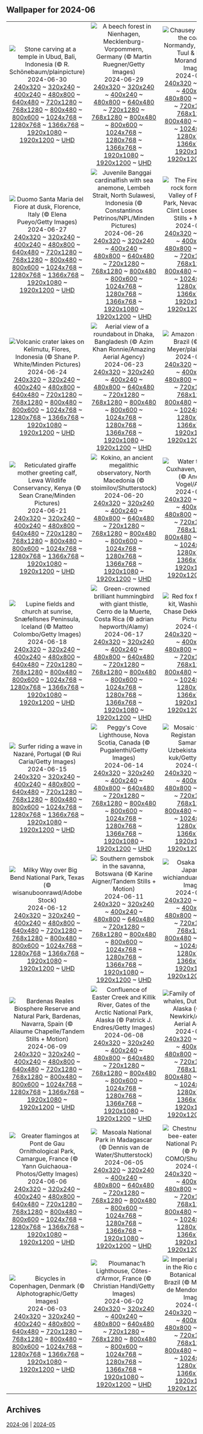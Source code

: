 ## Wallpaper for 2024-06
|      |      |      |
| :----: | :----: | :----: |
|![Stone carving at a temple in Ubud, Bali, Indonesia (© R. Schönebaum/plainpicture)](https://www.bing.com/th?id=OHR.UbudBali_ROW3802411932_320x240.jpg)<br />2024-06-30<br />[240x320](https://www.bing.com/th?id=OHR.UbudBali_ROW3802411932_240x320.jpg) ~ [320x240](https://www.bing.com/th?id=OHR.UbudBali_ROW3802411932_320x240.jpg) ~ [400x240](https://www.bing.com/th?id=OHR.UbudBali_ROW3802411932_400x240.jpg) ~ [480x800](https://www.bing.com/th?id=OHR.UbudBali_ROW3802411932_480x800.jpg) ~ [640x480](https://www.bing.com/th?id=OHR.UbudBali_ROW3802411932_640x480.jpg) ~ [720x1280](https://www.bing.com/th?id=OHR.UbudBali_ROW3802411932_720x1280.jpg) ~ [768x1280](https://www.bing.com/th?id=OHR.UbudBali_ROW3802411932_768x1280.jpg) ~ [800x480](https://www.bing.com/th?id=OHR.UbudBali_ROW3802411932_800x480.jpg) ~ [800x600](https://www.bing.com/th?id=OHR.UbudBali_ROW3802411932_800x600.jpg) ~ [1024x768](https://www.bing.com/th?id=OHR.UbudBali_ROW3802411932_1024x768.jpg) ~ [1280x768](https://www.bing.com/th?id=OHR.UbudBali_ROW3802411932_1280x768.jpg) ~ [1366x768](https://www.bing.com/th?id=OHR.UbudBali_ROW3802411932_1366x768.jpg) ~ [1920x1080](https://www.bing.com/th?id=OHR.UbudBali_ROW3802411932_1920x1080.jpg) ~ [1920x1200](https://www.bing.com/th?id=OHR.UbudBali_ROW3802411932_1920x1200.jpg) ~ [UHD](https://www.bing.com/th?id=OHR.UbudBali_ROW3802411932_UHD.jpg)|![A beech forest in Nienhagen, Mecklenburg-Vorpommern, Germany (© Martin Ruegner/Getty Images)](https://www.bing.com/th?id=OHR.NienhagenMecklenburg_ROW3325679403_320x240.jpg)<br />2024-06-29<br />[240x320](https://www.bing.com/th?id=OHR.NienhagenMecklenburg_ROW3325679403_240x320.jpg) ~ [320x240](https://www.bing.com/th?id=OHR.NienhagenMecklenburg_ROW3325679403_320x240.jpg) ~ [400x240](https://www.bing.com/th?id=OHR.NienhagenMecklenburg_ROW3325679403_400x240.jpg) ~ [480x800](https://www.bing.com/th?id=OHR.NienhagenMecklenburg_ROW3325679403_480x800.jpg) ~ [640x480](https://www.bing.com/th?id=OHR.NienhagenMecklenburg_ROW3325679403_640x480.jpg) ~ [720x1280](https://www.bing.com/th?id=OHR.NienhagenMecklenburg_ROW3325679403_720x1280.jpg) ~ [768x1280](https://www.bing.com/th?id=OHR.NienhagenMecklenburg_ROW3325679403_768x1280.jpg) ~ [800x480](https://www.bing.com/th?id=OHR.NienhagenMecklenburg_ROW3325679403_800x480.jpg) ~ [800x600](https://www.bing.com/th?id=OHR.NienhagenMecklenburg_ROW3325679403_800x600.jpg) ~ [1024x768](https://www.bing.com/th?id=OHR.NienhagenMecklenburg_ROW3325679403_1024x768.jpg) ~ [1280x768](https://www.bing.com/th?id=OHR.NienhagenMecklenburg_ROW3325679403_1280x768.jpg) ~ [1366x768](https://www.bing.com/th?id=OHR.NienhagenMecklenburg_ROW3325679403_1366x768.jpg) ~ [1920x1080](https://www.bing.com/th?id=OHR.NienhagenMecklenburg_ROW3325679403_1920x1080.jpg) ~ [1920x1200](https://www.bing.com/th?id=OHR.NienhagenMecklenburg_ROW3325679403_1920x1200.jpg) ~ [UHD](https://www.bing.com/th?id=OHR.NienhagenMecklenburg_ROW3325679403_UHD.jpg)|![Chausey islands off the coast of Normandy, France (© Tuul & Bruno Morandi/Getty Images)](https://www.bing.com/th?id=OHR.ChauseyIslands_ROW7325592526_320x240.jpg)<br />2024-06-28<br />[240x320](https://www.bing.com/th?id=OHR.ChauseyIslands_ROW7325592526_240x320.jpg) ~ [320x240](https://www.bing.com/th?id=OHR.ChauseyIslands_ROW7325592526_320x240.jpg) ~ [400x240](https://www.bing.com/th?id=OHR.ChauseyIslands_ROW7325592526_400x240.jpg) ~ [480x800](https://www.bing.com/th?id=OHR.ChauseyIslands_ROW7325592526_480x800.jpg) ~ [640x480](https://www.bing.com/th?id=OHR.ChauseyIslands_ROW7325592526_640x480.jpg) ~ [720x1280](https://www.bing.com/th?id=OHR.ChauseyIslands_ROW7325592526_720x1280.jpg) ~ [768x1280](https://www.bing.com/th?id=OHR.ChauseyIslands_ROW7325592526_768x1280.jpg) ~ [800x480](https://www.bing.com/th?id=OHR.ChauseyIslands_ROW7325592526_800x480.jpg) ~ [800x600](https://www.bing.com/th?id=OHR.ChauseyIslands_ROW7325592526_800x600.jpg) ~ [1024x768](https://www.bing.com/th?id=OHR.ChauseyIslands_ROW7325592526_1024x768.jpg) ~ [1280x768](https://www.bing.com/th?id=OHR.ChauseyIslands_ROW7325592526_1280x768.jpg) ~ [1366x768](https://www.bing.com/th?id=OHR.ChauseyIslands_ROW7325592526_1366x768.jpg) ~ [1920x1080](https://www.bing.com/th?id=OHR.ChauseyIslands_ROW7325592526_1920x1080.jpg) ~ [1920x1200](https://www.bing.com/th?id=OHR.ChauseyIslands_ROW7325592526_1920x1200.jpg) ~ [UHD](https://www.bing.com/th?id=OHR.ChauseyIslands_ROW7325592526_UHD.jpg)|
|![Duomo Santa Maria del Fiore at dusk, Florence, Italy (© Elena Pueyo/Getty Images)](https://www.bing.com/th?id=OHR.FlorenceDuomo_ROW2872192157_320x240.jpg)<br />2024-06-27<br />[240x320](https://www.bing.com/th?id=OHR.FlorenceDuomo_ROW2872192157_240x320.jpg) ~ [320x240](https://www.bing.com/th?id=OHR.FlorenceDuomo_ROW2872192157_320x240.jpg) ~ [400x240](https://www.bing.com/th?id=OHR.FlorenceDuomo_ROW2872192157_400x240.jpg) ~ [480x800](https://www.bing.com/th?id=OHR.FlorenceDuomo_ROW2872192157_480x800.jpg) ~ [640x480](https://www.bing.com/th?id=OHR.FlorenceDuomo_ROW2872192157_640x480.jpg) ~ [720x1280](https://www.bing.com/th?id=OHR.FlorenceDuomo_ROW2872192157_720x1280.jpg) ~ [768x1280](https://www.bing.com/th?id=OHR.FlorenceDuomo_ROW2872192157_768x1280.jpg) ~ [800x480](https://www.bing.com/th?id=OHR.FlorenceDuomo_ROW2872192157_800x480.jpg) ~ [800x600](https://www.bing.com/th?id=OHR.FlorenceDuomo_ROW2872192157_800x600.jpg) ~ [1024x768](https://www.bing.com/th?id=OHR.FlorenceDuomo_ROW2872192157_1024x768.jpg) ~ [1280x768](https://www.bing.com/th?id=OHR.FlorenceDuomo_ROW2872192157_1280x768.jpg) ~ [1366x768](https://www.bing.com/th?id=OHR.FlorenceDuomo_ROW2872192157_1366x768.jpg) ~ [1920x1080](https://www.bing.com/th?id=OHR.FlorenceDuomo_ROW2872192157_1920x1080.jpg) ~ [1920x1200](https://www.bing.com/th?id=OHR.FlorenceDuomo_ROW2872192157_1920x1200.jpg) ~ [UHD](https://www.bing.com/th?id=OHR.FlorenceDuomo_ROW2872192157_UHD.jpg)|![Juvenile Banggai cardinalfish with sea anemone, Lembeh Strait, North Sulawesi, Indonesia (© Constantinos Petrinos/NPL/Minden Pictures)](https://www.bing.com/th?id=OHR.CardinalfishAnemone_ROW2406404077_320x240.jpg)<br />2024-06-26<br />[240x320](https://www.bing.com/th?id=OHR.CardinalfishAnemone_ROW2406404077_240x320.jpg) ~ [320x240](https://www.bing.com/th?id=OHR.CardinalfishAnemone_ROW2406404077_320x240.jpg) ~ [400x240](https://www.bing.com/th?id=OHR.CardinalfishAnemone_ROW2406404077_400x240.jpg) ~ [480x800](https://www.bing.com/th?id=OHR.CardinalfishAnemone_ROW2406404077_480x800.jpg) ~ [640x480](https://www.bing.com/th?id=OHR.CardinalfishAnemone_ROW2406404077_640x480.jpg) ~ [720x1280](https://www.bing.com/th?id=OHR.CardinalfishAnemone_ROW2406404077_720x1280.jpg) ~ [768x1280](https://www.bing.com/th?id=OHR.CardinalfishAnemone_ROW2406404077_768x1280.jpg) ~ [800x480](https://www.bing.com/th?id=OHR.CardinalfishAnemone_ROW2406404077_800x480.jpg) ~ [800x600](https://www.bing.com/th?id=OHR.CardinalfishAnemone_ROW2406404077_800x600.jpg) ~ [1024x768](https://www.bing.com/th?id=OHR.CardinalfishAnemone_ROW2406404077_1024x768.jpg) ~ [1280x768](https://www.bing.com/th?id=OHR.CardinalfishAnemone_ROW2406404077_1280x768.jpg) ~ [1366x768](https://www.bing.com/th?id=OHR.CardinalfishAnemone_ROW2406404077_1366x768.jpg) ~ [1920x1080](https://www.bing.com/th?id=OHR.CardinalfishAnemone_ROW2406404077_1920x1080.jpg) ~ [1920x1200](https://www.bing.com/th?id=OHR.CardinalfishAnemone_ROW2406404077_1920x1200.jpg) ~ [UHD](https://www.bing.com/th?id=OHR.CardinalfishAnemone_ROW2406404077_UHD.jpg)|![The Fire Wave, a rock formation in Valley of Fire State Park, Nevada, USA (© Clint Losee/Tandem Stills + Motion)](https://www.bing.com/th?id=OHR.FireWave_ROW7768526925_320x240.jpg)<br />2024-06-25<br />[240x320](https://www.bing.com/th?id=OHR.FireWave_ROW7768526925_240x320.jpg) ~ [320x240](https://www.bing.com/th?id=OHR.FireWave_ROW7768526925_320x240.jpg) ~ [400x240](https://www.bing.com/th?id=OHR.FireWave_ROW7768526925_400x240.jpg) ~ [480x800](https://www.bing.com/th?id=OHR.FireWave_ROW7768526925_480x800.jpg) ~ [640x480](https://www.bing.com/th?id=OHR.FireWave_ROW7768526925_640x480.jpg) ~ [720x1280](https://www.bing.com/th?id=OHR.FireWave_ROW7768526925_720x1280.jpg) ~ [768x1280](https://www.bing.com/th?id=OHR.FireWave_ROW7768526925_768x1280.jpg) ~ [800x480](https://www.bing.com/th?id=OHR.FireWave_ROW7768526925_800x480.jpg) ~ [800x600](https://www.bing.com/th?id=OHR.FireWave_ROW7768526925_800x600.jpg) ~ [1024x768](https://www.bing.com/th?id=OHR.FireWave_ROW7768526925_1024x768.jpg) ~ [1280x768](https://www.bing.com/th?id=OHR.FireWave_ROW7768526925_1280x768.jpg) ~ [1366x768](https://www.bing.com/th?id=OHR.FireWave_ROW7768526925_1366x768.jpg) ~ [1920x1080](https://www.bing.com/th?id=OHR.FireWave_ROW7768526925_1920x1080.jpg) ~ [1920x1200](https://www.bing.com/th?id=OHR.FireWave_ROW7768526925_1920x1200.jpg) ~ [UHD](https://www.bing.com/th?id=OHR.FireWave_ROW7768526925_UHD.jpg)|
|![Volcanic crater lakes on Kelimutu, Flores, Indonesia (© Shane P. White/Minden Pictures)](https://www.bing.com/th?id=OHR.FloresIsland_ROW5747422444_320x240.jpg)<br />2024-06-24<br />[240x320](https://www.bing.com/th?id=OHR.FloresIsland_ROW5747422444_240x320.jpg) ~ [320x240](https://www.bing.com/th?id=OHR.FloresIsland_ROW5747422444_320x240.jpg) ~ [400x240](https://www.bing.com/th?id=OHR.FloresIsland_ROW5747422444_400x240.jpg) ~ [480x800](https://www.bing.com/th?id=OHR.FloresIsland_ROW5747422444_480x800.jpg) ~ [640x480](https://www.bing.com/th?id=OHR.FloresIsland_ROW5747422444_640x480.jpg) ~ [720x1280](https://www.bing.com/th?id=OHR.FloresIsland_ROW5747422444_720x1280.jpg) ~ [768x1280](https://www.bing.com/th?id=OHR.FloresIsland_ROW5747422444_768x1280.jpg) ~ [800x480](https://www.bing.com/th?id=OHR.FloresIsland_ROW5747422444_800x480.jpg) ~ [800x600](https://www.bing.com/th?id=OHR.FloresIsland_ROW5747422444_800x600.jpg) ~ [1024x768](https://www.bing.com/th?id=OHR.FloresIsland_ROW5747422444_1024x768.jpg) ~ [1280x768](https://www.bing.com/th?id=OHR.FloresIsland_ROW5747422444_1280x768.jpg) ~ [1366x768](https://www.bing.com/th?id=OHR.FloresIsland_ROW5747422444_1366x768.jpg) ~ [1920x1080](https://www.bing.com/th?id=OHR.FloresIsland_ROW5747422444_1920x1080.jpg) ~ [1920x1200](https://www.bing.com/th?id=OHR.FloresIsland_ROW5747422444_1920x1200.jpg) ~ [UHD](https://www.bing.com/th?id=OHR.FloresIsland_ROW5747422444_UHD.jpg)|![Aerial view of a roundabout in Dhaka, Bangladesh (© Azim Khan Ronnie/Amazing Aerial Agency)](https://www.bing.com/th?id=OHR.DhakaBangladesh_ROW4863298805_320x240.jpg)<br />2024-06-23<br />[240x320](https://www.bing.com/th?id=OHR.DhakaBangladesh_ROW4863298805_240x320.jpg) ~ [320x240](https://www.bing.com/th?id=OHR.DhakaBangladesh_ROW4863298805_320x240.jpg) ~ [400x240](https://www.bing.com/th?id=OHR.DhakaBangladesh_ROW4863298805_400x240.jpg) ~ [480x800](https://www.bing.com/th?id=OHR.DhakaBangladesh_ROW4863298805_480x800.jpg) ~ [640x480](https://www.bing.com/th?id=OHR.DhakaBangladesh_ROW4863298805_640x480.jpg) ~ [720x1280](https://www.bing.com/th?id=OHR.DhakaBangladesh_ROW4863298805_720x1280.jpg) ~ [768x1280](https://www.bing.com/th?id=OHR.DhakaBangladesh_ROW4863298805_768x1280.jpg) ~ [800x480](https://www.bing.com/th?id=OHR.DhakaBangladesh_ROW4863298805_800x480.jpg) ~ [800x600](https://www.bing.com/th?id=OHR.DhakaBangladesh_ROW4863298805_800x600.jpg) ~ [1024x768](https://www.bing.com/th?id=OHR.DhakaBangladesh_ROW4863298805_1024x768.jpg) ~ [1280x768](https://www.bing.com/th?id=OHR.DhakaBangladesh_ROW4863298805_1280x768.jpg) ~ [1366x768](https://www.bing.com/th?id=OHR.DhakaBangladesh_ROW4863298805_1366x768.jpg) ~ [1920x1080](https://www.bing.com/th?id=OHR.DhakaBangladesh_ROW4863298805_1920x1080.jpg) ~ [1920x1200](https://www.bing.com/th?id=OHR.DhakaBangladesh_ROW4863298805_1920x1200.jpg) ~ [UHD](https://www.bing.com/th?id=OHR.DhakaBangladesh_ROW4863298805_UHD.jpg)|![Amazon rainforest, Brazil (© Claus Meyer/plainpicture)](https://www.bing.com/th?id=OHR.BrazilRainforest_ROW3664598083_320x240.jpg)<br />2024-06-22<br />[240x320](https://www.bing.com/th?id=OHR.BrazilRainforest_ROW3664598083_240x320.jpg) ~ [320x240](https://www.bing.com/th?id=OHR.BrazilRainforest_ROW3664598083_320x240.jpg) ~ [400x240](https://www.bing.com/th?id=OHR.BrazilRainforest_ROW3664598083_400x240.jpg) ~ [480x800](https://www.bing.com/th?id=OHR.BrazilRainforest_ROW3664598083_480x800.jpg) ~ [640x480](https://www.bing.com/th?id=OHR.BrazilRainforest_ROW3664598083_640x480.jpg) ~ [720x1280](https://www.bing.com/th?id=OHR.BrazilRainforest_ROW3664598083_720x1280.jpg) ~ [768x1280](https://www.bing.com/th?id=OHR.BrazilRainforest_ROW3664598083_768x1280.jpg) ~ [800x480](https://www.bing.com/th?id=OHR.BrazilRainforest_ROW3664598083_800x480.jpg) ~ [800x600](https://www.bing.com/th?id=OHR.BrazilRainforest_ROW3664598083_800x600.jpg) ~ [1024x768](https://www.bing.com/th?id=OHR.BrazilRainforest_ROW3664598083_1024x768.jpg) ~ [1280x768](https://www.bing.com/th?id=OHR.BrazilRainforest_ROW3664598083_1280x768.jpg) ~ [1366x768](https://www.bing.com/th?id=OHR.BrazilRainforest_ROW3664598083_1366x768.jpg) ~ [1920x1080](https://www.bing.com/th?id=OHR.BrazilRainforest_ROW3664598083_1920x1080.jpg) ~ [1920x1200](https://www.bing.com/th?id=OHR.BrazilRainforest_ROW3664598083_1920x1200.jpg) ~ [UHD](https://www.bing.com/th?id=OHR.BrazilRainforest_ROW3664598083_UHD.jpg)|
|![Reticulated giraffe mother greeting calf, Lewa Wildlife Conservancy, Kenya (© Sean Crane/Minden Pictures)](https://www.bing.com/th?id=OHR.LewaGiraffe_ROW3316145572_320x240.jpg)<br />2024-06-21<br />[240x320](https://www.bing.com/th?id=OHR.LewaGiraffe_ROW3316145572_240x320.jpg) ~ [320x240](https://www.bing.com/th?id=OHR.LewaGiraffe_ROW3316145572_320x240.jpg) ~ [400x240](https://www.bing.com/th?id=OHR.LewaGiraffe_ROW3316145572_400x240.jpg) ~ [480x800](https://www.bing.com/th?id=OHR.LewaGiraffe_ROW3316145572_480x800.jpg) ~ [640x480](https://www.bing.com/th?id=OHR.LewaGiraffe_ROW3316145572_640x480.jpg) ~ [720x1280](https://www.bing.com/th?id=OHR.LewaGiraffe_ROW3316145572_720x1280.jpg) ~ [768x1280](https://www.bing.com/th?id=OHR.LewaGiraffe_ROW3316145572_768x1280.jpg) ~ [800x480](https://www.bing.com/th?id=OHR.LewaGiraffe_ROW3316145572_800x480.jpg) ~ [800x600](https://www.bing.com/th?id=OHR.LewaGiraffe_ROW3316145572_800x600.jpg) ~ [1024x768](https://www.bing.com/th?id=OHR.LewaGiraffe_ROW3316145572_1024x768.jpg) ~ [1280x768](https://www.bing.com/th?id=OHR.LewaGiraffe_ROW3316145572_1280x768.jpg) ~ [1366x768](https://www.bing.com/th?id=OHR.LewaGiraffe_ROW3316145572_1366x768.jpg) ~ [1920x1080](https://www.bing.com/th?id=OHR.LewaGiraffe_ROW3316145572_1920x1080.jpg) ~ [1920x1200](https://www.bing.com/th?id=OHR.LewaGiraffe_ROW3316145572_1920x1200.jpg) ~ [UHD](https://www.bing.com/th?id=OHR.LewaGiraffe_ROW3316145572_UHD.jpg)|![Kokino, an ancient megalithic observatory, North Macedonia (© stoimilov/Shutterstock)](https://www.bing.com/th?id=OHR.KokinoMacedonia_ROW8507589863_320x240.jpg)<br />2024-06-20<br />[240x320](https://www.bing.com/th?id=OHR.KokinoMacedonia_ROW8507589863_240x320.jpg) ~ [320x240](https://www.bing.com/th?id=OHR.KokinoMacedonia_ROW8507589863_320x240.jpg) ~ [400x240](https://www.bing.com/th?id=OHR.KokinoMacedonia_ROW8507589863_400x240.jpg) ~ [480x800](https://www.bing.com/th?id=OHR.KokinoMacedonia_ROW8507589863_480x800.jpg) ~ [640x480](https://www.bing.com/th?id=OHR.KokinoMacedonia_ROW8507589863_640x480.jpg) ~ [720x1280](https://www.bing.com/th?id=OHR.KokinoMacedonia_ROW8507589863_720x1280.jpg) ~ [768x1280](https://www.bing.com/th?id=OHR.KokinoMacedonia_ROW8507589863_768x1280.jpg) ~ [800x480](https://www.bing.com/th?id=OHR.KokinoMacedonia_ROW8507589863_800x480.jpg) ~ [800x600](https://www.bing.com/th?id=OHR.KokinoMacedonia_ROW8507589863_800x600.jpg) ~ [1024x768](https://www.bing.com/th?id=OHR.KokinoMacedonia_ROW8507589863_1024x768.jpg) ~ [1280x768](https://www.bing.com/th?id=OHR.KokinoMacedonia_ROW8507589863_1280x768.jpg) ~ [1366x768](https://www.bing.com/th?id=OHR.KokinoMacedonia_ROW8507589863_1366x768.jpg) ~ [1920x1080](https://www.bing.com/th?id=OHR.KokinoMacedonia_ROW8507589863_1920x1080.jpg) ~ [1920x1200](https://www.bing.com/th?id=OHR.KokinoMacedonia_ROW8507589863_1920x1200.jpg) ~ [UHD](https://www.bing.com/th?id=OHR.KokinoMacedonia_ROW8507589863_UHD.jpg)|![Water tower in Cuxhaven, Germany (© Andreas Vogel/Alamy)](https://www.bing.com/th?id=OHR.CuxhavenTower_ROW2813616619_320x240.jpg)<br />2024-06-19<br />[240x320](https://www.bing.com/th?id=OHR.CuxhavenTower_ROW2813616619_240x320.jpg) ~ [320x240](https://www.bing.com/th?id=OHR.CuxhavenTower_ROW2813616619_320x240.jpg) ~ [400x240](https://www.bing.com/th?id=OHR.CuxhavenTower_ROW2813616619_400x240.jpg) ~ [480x800](https://www.bing.com/th?id=OHR.CuxhavenTower_ROW2813616619_480x800.jpg) ~ [640x480](https://www.bing.com/th?id=OHR.CuxhavenTower_ROW2813616619_640x480.jpg) ~ [720x1280](https://www.bing.com/th?id=OHR.CuxhavenTower_ROW2813616619_720x1280.jpg) ~ [768x1280](https://www.bing.com/th?id=OHR.CuxhavenTower_ROW2813616619_768x1280.jpg) ~ [800x480](https://www.bing.com/th?id=OHR.CuxhavenTower_ROW2813616619_800x480.jpg) ~ [800x600](https://www.bing.com/th?id=OHR.CuxhavenTower_ROW2813616619_800x600.jpg) ~ [1024x768](https://www.bing.com/th?id=OHR.CuxhavenTower_ROW2813616619_1024x768.jpg) ~ [1280x768](https://www.bing.com/th?id=OHR.CuxhavenTower_ROW2813616619_1280x768.jpg) ~ [1366x768](https://www.bing.com/th?id=OHR.CuxhavenTower_ROW2813616619_1366x768.jpg) ~ [1920x1080](https://www.bing.com/th?id=OHR.CuxhavenTower_ROW2813616619_1920x1080.jpg) ~ [1920x1200](https://www.bing.com/th?id=OHR.CuxhavenTower_ROW2813616619_1920x1200.jpg) ~ [UHD](https://www.bing.com/th?id=OHR.CuxhavenTower_ROW2813616619_UHD.jpg)|
|![Lupine fields and church at sunrise, Snæfellsnes Peninsula, Iceland (© Matteo Colombo/Getty Images)](https://www.bing.com/th?id=OHR.LupinIceland_ROW2520380870_320x240.jpg)<br />2024-06-18<br />[240x320](https://www.bing.com/th?id=OHR.LupinIceland_ROW2520380870_240x320.jpg) ~ [320x240](https://www.bing.com/th?id=OHR.LupinIceland_ROW2520380870_320x240.jpg) ~ [400x240](https://www.bing.com/th?id=OHR.LupinIceland_ROW2520380870_400x240.jpg) ~ [480x800](https://www.bing.com/th?id=OHR.LupinIceland_ROW2520380870_480x800.jpg) ~ [640x480](https://www.bing.com/th?id=OHR.LupinIceland_ROW2520380870_640x480.jpg) ~ [720x1280](https://www.bing.com/th?id=OHR.LupinIceland_ROW2520380870_720x1280.jpg) ~ [768x1280](https://www.bing.com/th?id=OHR.LupinIceland_ROW2520380870_768x1280.jpg) ~ [800x480](https://www.bing.com/th?id=OHR.LupinIceland_ROW2520380870_800x480.jpg) ~ [800x600](https://www.bing.com/th?id=OHR.LupinIceland_ROW2520380870_800x600.jpg) ~ [1024x768](https://www.bing.com/th?id=OHR.LupinIceland_ROW2520380870_1024x768.jpg) ~ [1280x768](https://www.bing.com/th?id=OHR.LupinIceland_ROW2520380870_1280x768.jpg) ~ [1366x768](https://www.bing.com/th?id=OHR.LupinIceland_ROW2520380870_1366x768.jpg) ~ [1920x1080](https://www.bing.com/th?id=OHR.LupinIceland_ROW2520380870_1920x1080.jpg) ~ [1920x1200](https://www.bing.com/th?id=OHR.LupinIceland_ROW2520380870_1920x1200.jpg) ~ [UHD](https://www.bing.com/th?id=OHR.LupinIceland_ROW2520380870_UHD.jpg)|![Green-crowned brilliant hummingbird with giant thistle, Cerro de la Muerte, Costa Rica (© adrian hepworth/Alamy)](https://www.bing.com/th?id=OHR.HummingThistle_ROW2323939018_320x240.jpg)<br />2024-06-17<br />[240x320](https://www.bing.com/th?id=OHR.HummingThistle_ROW2323939018_240x320.jpg) ~ [320x240](https://www.bing.com/th?id=OHR.HummingThistle_ROW2323939018_320x240.jpg) ~ [400x240](https://www.bing.com/th?id=OHR.HummingThistle_ROW2323939018_400x240.jpg) ~ [480x800](https://www.bing.com/th?id=OHR.HummingThistle_ROW2323939018_480x800.jpg) ~ [640x480](https://www.bing.com/th?id=OHR.HummingThistle_ROW2323939018_640x480.jpg) ~ [720x1280](https://www.bing.com/th?id=OHR.HummingThistle_ROW2323939018_720x1280.jpg) ~ [768x1280](https://www.bing.com/th?id=OHR.HummingThistle_ROW2323939018_768x1280.jpg) ~ [800x480](https://www.bing.com/th?id=OHR.HummingThistle_ROW2323939018_800x480.jpg) ~ [800x600](https://www.bing.com/th?id=OHR.HummingThistle_ROW2323939018_800x600.jpg) ~ [1024x768](https://www.bing.com/th?id=OHR.HummingThistle_ROW2323939018_1024x768.jpg) ~ [1280x768](https://www.bing.com/th?id=OHR.HummingThistle_ROW2323939018_1280x768.jpg) ~ [1366x768](https://www.bing.com/th?id=OHR.HummingThistle_ROW2323939018_1366x768.jpg) ~ [1920x1080](https://www.bing.com/th?id=OHR.HummingThistle_ROW2323939018_1920x1080.jpg) ~ [1920x1200](https://www.bing.com/th?id=OHR.HummingThistle_ROW2323939018_1920x1200.jpg) ~ [UHD](https://www.bing.com/th?id=OHR.HummingThistle_ROW2323939018_UHD.jpg)|![Red fox father and kit, Washington (© Chase Dekker/Minden Pictures)](https://www.bing.com/th?id=OHR.RedFoxDad_ROW2074598053_320x240.jpg)<br />2024-06-16<br />[240x320](https://www.bing.com/th?id=OHR.RedFoxDad_ROW2074598053_240x320.jpg) ~ [320x240](https://www.bing.com/th?id=OHR.RedFoxDad_ROW2074598053_320x240.jpg) ~ [400x240](https://www.bing.com/th?id=OHR.RedFoxDad_ROW2074598053_400x240.jpg) ~ [480x800](https://www.bing.com/th?id=OHR.RedFoxDad_ROW2074598053_480x800.jpg) ~ [640x480](https://www.bing.com/th?id=OHR.RedFoxDad_ROW2074598053_640x480.jpg) ~ [720x1280](https://www.bing.com/th?id=OHR.RedFoxDad_ROW2074598053_720x1280.jpg) ~ [768x1280](https://www.bing.com/th?id=OHR.RedFoxDad_ROW2074598053_768x1280.jpg) ~ [800x480](https://www.bing.com/th?id=OHR.RedFoxDad_ROW2074598053_800x480.jpg) ~ [800x600](https://www.bing.com/th?id=OHR.RedFoxDad_ROW2074598053_800x600.jpg) ~ [1024x768](https://www.bing.com/th?id=OHR.RedFoxDad_ROW2074598053_1024x768.jpg) ~ [1280x768](https://www.bing.com/th?id=OHR.RedFoxDad_ROW2074598053_1280x768.jpg) ~ [1366x768](https://www.bing.com/th?id=OHR.RedFoxDad_ROW2074598053_1366x768.jpg) ~ [1920x1080](https://www.bing.com/th?id=OHR.RedFoxDad_ROW2074598053_1920x1080.jpg) ~ [1920x1200](https://www.bing.com/th?id=OHR.RedFoxDad_ROW2074598053_1920x1200.jpg) ~ [UHD](https://www.bing.com/th?id=OHR.RedFoxDad_ROW2074598053_UHD.jpg)|
|![Surfer riding a wave in Nazaré, Portugal (© Rui Caria/Getty Images)](https://www.bing.com/th?id=OHR.NazareWave_ROW1847563109_320x240.jpg)<br />2024-06-15<br />[240x320](https://www.bing.com/th?id=OHR.NazareWave_ROW1847563109_240x320.jpg) ~ [320x240](https://www.bing.com/th?id=OHR.NazareWave_ROW1847563109_320x240.jpg) ~ [400x240](https://www.bing.com/th?id=OHR.NazareWave_ROW1847563109_400x240.jpg) ~ [480x800](https://www.bing.com/th?id=OHR.NazareWave_ROW1847563109_480x800.jpg) ~ [640x480](https://www.bing.com/th?id=OHR.NazareWave_ROW1847563109_640x480.jpg) ~ [720x1280](https://www.bing.com/th?id=OHR.NazareWave_ROW1847563109_720x1280.jpg) ~ [768x1280](https://www.bing.com/th?id=OHR.NazareWave_ROW1847563109_768x1280.jpg) ~ [800x480](https://www.bing.com/th?id=OHR.NazareWave_ROW1847563109_800x480.jpg) ~ [800x600](https://www.bing.com/th?id=OHR.NazareWave_ROW1847563109_800x600.jpg) ~ [1024x768](https://www.bing.com/th?id=OHR.NazareWave_ROW1847563109_1024x768.jpg) ~ [1280x768](https://www.bing.com/th?id=OHR.NazareWave_ROW1847563109_1280x768.jpg) ~ [1366x768](https://www.bing.com/th?id=OHR.NazareWave_ROW1847563109_1366x768.jpg) ~ [1920x1080](https://www.bing.com/th?id=OHR.NazareWave_ROW1847563109_1920x1080.jpg) ~ [1920x1200](https://www.bing.com/th?id=OHR.NazareWave_ROW1847563109_1920x1200.jpg) ~ [UHD](https://www.bing.com/th?id=OHR.NazareWave_ROW1847563109_UHD.jpg)|![Peggy's Cove Lighthouse, Nova Scotia, Canada (© Pugalenthi/Getty Images)](https://www.bing.com/th?id=OHR.PeggysCove_ROW1535272828_320x240.jpg)<br />2024-06-14<br />[240x320](https://www.bing.com/th?id=OHR.PeggysCove_ROW1535272828_240x320.jpg) ~ [320x240](https://www.bing.com/th?id=OHR.PeggysCove_ROW1535272828_320x240.jpg) ~ [400x240](https://www.bing.com/th?id=OHR.PeggysCove_ROW1535272828_400x240.jpg) ~ [480x800](https://www.bing.com/th?id=OHR.PeggysCove_ROW1535272828_480x800.jpg) ~ [640x480](https://www.bing.com/th?id=OHR.PeggysCove_ROW1535272828_640x480.jpg) ~ [720x1280](https://www.bing.com/th?id=OHR.PeggysCove_ROW1535272828_720x1280.jpg) ~ [768x1280](https://www.bing.com/th?id=OHR.PeggysCove_ROW1535272828_768x1280.jpg) ~ [800x480](https://www.bing.com/th?id=OHR.PeggysCove_ROW1535272828_800x480.jpg) ~ [800x600](https://www.bing.com/th?id=OHR.PeggysCove_ROW1535272828_800x600.jpg) ~ [1024x768](https://www.bing.com/th?id=OHR.PeggysCove_ROW1535272828_1024x768.jpg) ~ [1280x768](https://www.bing.com/th?id=OHR.PeggysCove_ROW1535272828_1280x768.jpg) ~ [1366x768](https://www.bing.com/th?id=OHR.PeggysCove_ROW1535272828_1366x768.jpg) ~ [1920x1080](https://www.bing.com/th?id=OHR.PeggysCove_ROW1535272828_1920x1080.jpg) ~ [1920x1200](https://www.bing.com/th?id=OHR.PeggysCove_ROW1535272828_1920x1200.jpg) ~ [UHD](https://www.bing.com/th?id=OHR.PeggysCove_ROW1535272828_UHD.jpg)|![Mosaic façade in Registan Square, Samarkand, Uzbekistan (© da-kuk/Getty Images)](https://www.bing.com/th?id=OHR.RegistanUzbekistan_ROW9799841430_320x240.jpg)<br />2024-06-13<br />[240x320](https://www.bing.com/th?id=OHR.RegistanUzbekistan_ROW9799841430_240x320.jpg) ~ [320x240](https://www.bing.com/th?id=OHR.RegistanUzbekistan_ROW9799841430_320x240.jpg) ~ [400x240](https://www.bing.com/th?id=OHR.RegistanUzbekistan_ROW9799841430_400x240.jpg) ~ [480x800](https://www.bing.com/th?id=OHR.RegistanUzbekistan_ROW9799841430_480x800.jpg) ~ [640x480](https://www.bing.com/th?id=OHR.RegistanUzbekistan_ROW9799841430_640x480.jpg) ~ [720x1280](https://www.bing.com/th?id=OHR.RegistanUzbekistan_ROW9799841430_720x1280.jpg) ~ [768x1280](https://www.bing.com/th?id=OHR.RegistanUzbekistan_ROW9799841430_768x1280.jpg) ~ [800x480](https://www.bing.com/th?id=OHR.RegistanUzbekistan_ROW9799841430_800x480.jpg) ~ [800x600](https://www.bing.com/th?id=OHR.RegistanUzbekistan_ROW9799841430_800x600.jpg) ~ [1024x768](https://www.bing.com/th?id=OHR.RegistanUzbekistan_ROW9799841430_1024x768.jpg) ~ [1280x768](https://www.bing.com/th?id=OHR.RegistanUzbekistan_ROW9799841430_1280x768.jpg) ~ [1366x768](https://www.bing.com/th?id=OHR.RegistanUzbekistan_ROW9799841430_1366x768.jpg) ~ [1920x1080](https://www.bing.com/th?id=OHR.RegistanUzbekistan_ROW9799841430_1920x1080.jpg) ~ [1920x1200](https://www.bing.com/th?id=OHR.RegistanUzbekistan_ROW9799841430_1920x1200.jpg) ~ [UHD](https://www.bing.com/th?id=OHR.RegistanUzbekistan_ROW9799841430_UHD.jpg)|
|![Milky Way over Big Bend National Park, Texas (© wisanuboonrawd/Adobe Stock)](https://www.bing.com/th?id=OHR.BigBendMilkyWay_ROW9005364722_320x240.jpg)<br />2024-06-12<br />[240x320](https://www.bing.com/th?id=OHR.BigBendMilkyWay_ROW9005364722_240x320.jpg) ~ [320x240](https://www.bing.com/th?id=OHR.BigBendMilkyWay_ROW9005364722_320x240.jpg) ~ [400x240](https://www.bing.com/th?id=OHR.BigBendMilkyWay_ROW9005364722_400x240.jpg) ~ [480x800](https://www.bing.com/th?id=OHR.BigBendMilkyWay_ROW9005364722_480x800.jpg) ~ [640x480](https://www.bing.com/th?id=OHR.BigBendMilkyWay_ROW9005364722_640x480.jpg) ~ [720x1280](https://www.bing.com/th?id=OHR.BigBendMilkyWay_ROW9005364722_720x1280.jpg) ~ [768x1280](https://www.bing.com/th?id=OHR.BigBendMilkyWay_ROW9005364722_768x1280.jpg) ~ [800x480](https://www.bing.com/th?id=OHR.BigBendMilkyWay_ROW9005364722_800x480.jpg) ~ [800x600](https://www.bing.com/th?id=OHR.BigBendMilkyWay_ROW9005364722_800x600.jpg) ~ [1024x768](https://www.bing.com/th?id=OHR.BigBendMilkyWay_ROW9005364722_1024x768.jpg) ~ [1280x768](https://www.bing.com/th?id=OHR.BigBendMilkyWay_ROW9005364722_1280x768.jpg) ~ [1366x768](https://www.bing.com/th?id=OHR.BigBendMilkyWay_ROW9005364722_1366x768.jpg) ~ [1920x1080](https://www.bing.com/th?id=OHR.BigBendMilkyWay_ROW9005364722_1920x1080.jpg) ~ [1920x1200](https://www.bing.com/th?id=OHR.BigBendMilkyWay_ROW9005364722_1920x1200.jpg) ~ [UHD](https://www.bing.com/th?id=OHR.BigBendMilkyWay_ROW9005364722_UHD.jpg)|![Southern gemsbok in the savanna, Botswana (© Karine Aigner/Tandem Stills + Motion)](https://www.bing.com/th?id=OHR.GemsbokBotswana_ROW8813992308_320x240.jpg)<br />2024-06-11<br />[240x320](https://www.bing.com/th?id=OHR.GemsbokBotswana_ROW8813992308_240x320.jpg) ~ [320x240](https://www.bing.com/th?id=OHR.GemsbokBotswana_ROW8813992308_320x240.jpg) ~ [400x240](https://www.bing.com/th?id=OHR.GemsbokBotswana_ROW8813992308_400x240.jpg) ~ [480x800](https://www.bing.com/th?id=OHR.GemsbokBotswana_ROW8813992308_480x800.jpg) ~ [640x480](https://www.bing.com/th?id=OHR.GemsbokBotswana_ROW8813992308_640x480.jpg) ~ [720x1280](https://www.bing.com/th?id=OHR.GemsbokBotswana_ROW8813992308_720x1280.jpg) ~ [768x1280](https://www.bing.com/th?id=OHR.GemsbokBotswana_ROW8813992308_768x1280.jpg) ~ [800x480](https://www.bing.com/th?id=OHR.GemsbokBotswana_ROW8813992308_800x480.jpg) ~ [800x600](https://www.bing.com/th?id=OHR.GemsbokBotswana_ROW8813992308_800x600.jpg) ~ [1024x768](https://www.bing.com/th?id=OHR.GemsbokBotswana_ROW8813992308_1024x768.jpg) ~ [1280x768](https://www.bing.com/th?id=OHR.GemsbokBotswana_ROW8813992308_1280x768.jpg) ~ [1366x768](https://www.bing.com/th?id=OHR.GemsbokBotswana_ROW8813992308_1366x768.jpg) ~ [1920x1080](https://www.bing.com/th?id=OHR.GemsbokBotswana_ROW8813992308_1920x1080.jpg) ~ [1920x1200](https://www.bing.com/th?id=OHR.GemsbokBotswana_ROW8813992308_1920x1200.jpg) ~ [UHD](https://www.bing.com/th?id=OHR.GemsbokBotswana_ROW8813992308_UHD.jpg)|![Osaka at night, Japan (© wichianduangsri/Getty Images)](https://www.bing.com/th?id=OHR.OsakaNight_ROW8667000347_320x240.jpg)<br />2024-06-10<br />[240x320](https://www.bing.com/th?id=OHR.OsakaNight_ROW8667000347_240x320.jpg) ~ [320x240](https://www.bing.com/th?id=OHR.OsakaNight_ROW8667000347_320x240.jpg) ~ [400x240](https://www.bing.com/th?id=OHR.OsakaNight_ROW8667000347_400x240.jpg) ~ [480x800](https://www.bing.com/th?id=OHR.OsakaNight_ROW8667000347_480x800.jpg) ~ [640x480](https://www.bing.com/th?id=OHR.OsakaNight_ROW8667000347_640x480.jpg) ~ [720x1280](https://www.bing.com/th?id=OHR.OsakaNight_ROW8667000347_720x1280.jpg) ~ [768x1280](https://www.bing.com/th?id=OHR.OsakaNight_ROW8667000347_768x1280.jpg) ~ [800x480](https://www.bing.com/th?id=OHR.OsakaNight_ROW8667000347_800x480.jpg) ~ [800x600](https://www.bing.com/th?id=OHR.OsakaNight_ROW8667000347_800x600.jpg) ~ [1024x768](https://www.bing.com/th?id=OHR.OsakaNight_ROW8667000347_1024x768.jpg) ~ [1280x768](https://www.bing.com/th?id=OHR.OsakaNight_ROW8667000347_1280x768.jpg) ~ [1366x768](https://www.bing.com/th?id=OHR.OsakaNight_ROW8667000347_1366x768.jpg) ~ [1920x1080](https://www.bing.com/th?id=OHR.OsakaNight_ROW8667000347_1920x1080.jpg) ~ [1920x1200](https://www.bing.com/th?id=OHR.OsakaNight_ROW8667000347_1920x1200.jpg) ~ [UHD](https://www.bing.com/th?id=OHR.OsakaNight_ROW8667000347_UHD.jpg)|
|![Bardenas Reales Biosphere Reserve and Natural Park, Bardenas, Navarra, Spain (© Aliaume Chapelle/Tandem Stills + Motion)](https://www.bing.com/th?id=OHR.BardenasBiosphere_ROW8451989699_320x240.jpg)<br />2024-06-09<br />[240x320](https://www.bing.com/th?id=OHR.BardenasBiosphere_ROW8451989699_240x320.jpg) ~ [320x240](https://www.bing.com/th?id=OHR.BardenasBiosphere_ROW8451989699_320x240.jpg) ~ [400x240](https://www.bing.com/th?id=OHR.BardenasBiosphere_ROW8451989699_400x240.jpg) ~ [480x800](https://www.bing.com/th?id=OHR.BardenasBiosphere_ROW8451989699_480x800.jpg) ~ [640x480](https://www.bing.com/th?id=OHR.BardenasBiosphere_ROW8451989699_640x480.jpg) ~ [720x1280](https://www.bing.com/th?id=OHR.BardenasBiosphere_ROW8451989699_720x1280.jpg) ~ [768x1280](https://www.bing.com/th?id=OHR.BardenasBiosphere_ROW8451989699_768x1280.jpg) ~ [800x480](https://www.bing.com/th?id=OHR.BardenasBiosphere_ROW8451989699_800x480.jpg) ~ [800x600](https://www.bing.com/th?id=OHR.BardenasBiosphere_ROW8451989699_800x600.jpg) ~ [1024x768](https://www.bing.com/th?id=OHR.BardenasBiosphere_ROW8451989699_1024x768.jpg) ~ [1280x768](https://www.bing.com/th?id=OHR.BardenasBiosphere_ROW8451989699_1280x768.jpg) ~ [1366x768](https://www.bing.com/th?id=OHR.BardenasBiosphere_ROW8451989699_1366x768.jpg) ~ [1920x1080](https://www.bing.com/th?id=OHR.BardenasBiosphere_ROW8451989699_1920x1080.jpg) ~ [1920x1200](https://www.bing.com/th?id=OHR.BardenasBiosphere_ROW8451989699_1920x1200.jpg) ~ [UHD](https://www.bing.com/th?id=OHR.BardenasBiosphere_ROW8451989699_UHD.jpg)|![Confluence of Easter Creek and Killik River, Gates of the Arctic National Park, Alaska (© Patrick J. Endres/Getty Images)](https://www.bing.com/th?id=OHR.KillikRiverAlaska_ROW8247539564_320x240.jpg)<br />2024-06-08<br />[240x320](https://www.bing.com/th?id=OHR.KillikRiverAlaska_ROW8247539564_240x320.jpg) ~ [320x240](https://www.bing.com/th?id=OHR.KillikRiverAlaska_ROW8247539564_320x240.jpg) ~ [400x240](https://www.bing.com/th?id=OHR.KillikRiverAlaska_ROW8247539564_400x240.jpg) ~ [480x800](https://www.bing.com/th?id=OHR.KillikRiverAlaska_ROW8247539564_480x800.jpg) ~ [640x480](https://www.bing.com/th?id=OHR.KillikRiverAlaska_ROW8247539564_640x480.jpg) ~ [720x1280](https://www.bing.com/th?id=OHR.KillikRiverAlaska_ROW8247539564_720x1280.jpg) ~ [768x1280](https://www.bing.com/th?id=OHR.KillikRiverAlaska_ROW8247539564_768x1280.jpg) ~ [800x480](https://www.bing.com/th?id=OHR.KillikRiverAlaska_ROW8247539564_800x480.jpg) ~ [800x600](https://www.bing.com/th?id=OHR.KillikRiverAlaska_ROW8247539564_800x600.jpg) ~ [1024x768](https://www.bing.com/th?id=OHR.KillikRiverAlaska_ROW8247539564_1024x768.jpg) ~ [1280x768](https://www.bing.com/th?id=OHR.KillikRiverAlaska_ROW8247539564_1280x768.jpg) ~ [1366x768](https://www.bing.com/th?id=OHR.KillikRiverAlaska_ROW8247539564_1366x768.jpg) ~ [1920x1080](https://www.bing.com/th?id=OHR.KillikRiverAlaska_ROW8247539564_1920x1080.jpg) ~ [1920x1200](https://www.bing.com/th?id=OHR.KillikRiverAlaska_ROW8247539564_1920x1200.jpg) ~ [UHD](https://www.bing.com/th?id=OHR.KillikRiverAlaska_ROW8247539564_UHD.jpg)|![Family of humpback whales, Dutch Harbor, Alaska (© Jude Newkirk/Amazing Aerial Agency)](https://www.bing.com/th?id=OHR.HumpbackFamily_ROW7950107628_320x240.jpg)<br />2024-06-07<br />[240x320](https://www.bing.com/th?id=OHR.HumpbackFamily_ROW7950107628_240x320.jpg) ~ [320x240](https://www.bing.com/th?id=OHR.HumpbackFamily_ROW7950107628_320x240.jpg) ~ [400x240](https://www.bing.com/th?id=OHR.HumpbackFamily_ROW7950107628_400x240.jpg) ~ [480x800](https://www.bing.com/th?id=OHR.HumpbackFamily_ROW7950107628_480x800.jpg) ~ [640x480](https://www.bing.com/th?id=OHR.HumpbackFamily_ROW7950107628_640x480.jpg) ~ [720x1280](https://www.bing.com/th?id=OHR.HumpbackFamily_ROW7950107628_720x1280.jpg) ~ [768x1280](https://www.bing.com/th?id=OHR.HumpbackFamily_ROW7950107628_768x1280.jpg) ~ [800x480](https://www.bing.com/th?id=OHR.HumpbackFamily_ROW7950107628_800x480.jpg) ~ [800x600](https://www.bing.com/th?id=OHR.HumpbackFamily_ROW7950107628_800x600.jpg) ~ [1024x768](https://www.bing.com/th?id=OHR.HumpbackFamily_ROW7950107628_1024x768.jpg) ~ [1280x768](https://www.bing.com/th?id=OHR.HumpbackFamily_ROW7950107628_1280x768.jpg) ~ [1366x768](https://www.bing.com/th?id=OHR.HumpbackFamily_ROW7950107628_1366x768.jpg) ~ [1920x1080](https://www.bing.com/th?id=OHR.HumpbackFamily_ROW7950107628_1920x1080.jpg) ~ [1920x1200](https://www.bing.com/th?id=OHR.HumpbackFamily_ROW7950107628_1920x1200.jpg) ~ [UHD](https://www.bing.com/th?id=OHR.HumpbackFamily_ROW7950107628_UHD.jpg)|
|![Greater flamingos at Pont de Gau Ornithological Park, Camargue, France (© Yann Guichaoua-Photos/Getty Images)](https://www.bing.com/th?id=OHR.CamargueFlamingos_ROW7729058337_320x240.jpg)<br />2024-06-06<br />[240x320](https://www.bing.com/th?id=OHR.CamargueFlamingos_ROW7729058337_240x320.jpg) ~ [320x240](https://www.bing.com/th?id=OHR.CamargueFlamingos_ROW7729058337_320x240.jpg) ~ [400x240](https://www.bing.com/th?id=OHR.CamargueFlamingos_ROW7729058337_400x240.jpg) ~ [480x800](https://www.bing.com/th?id=OHR.CamargueFlamingos_ROW7729058337_480x800.jpg) ~ [640x480](https://www.bing.com/th?id=OHR.CamargueFlamingos_ROW7729058337_640x480.jpg) ~ [720x1280](https://www.bing.com/th?id=OHR.CamargueFlamingos_ROW7729058337_720x1280.jpg) ~ [768x1280](https://www.bing.com/th?id=OHR.CamargueFlamingos_ROW7729058337_768x1280.jpg) ~ [800x480](https://www.bing.com/th?id=OHR.CamargueFlamingos_ROW7729058337_800x480.jpg) ~ [800x600](https://www.bing.com/th?id=OHR.CamargueFlamingos_ROW7729058337_800x600.jpg) ~ [1024x768](https://www.bing.com/th?id=OHR.CamargueFlamingos_ROW7729058337_1024x768.jpg) ~ [1280x768](https://www.bing.com/th?id=OHR.CamargueFlamingos_ROW7729058337_1280x768.jpg) ~ [1366x768](https://www.bing.com/th?id=OHR.CamargueFlamingos_ROW7729058337_1366x768.jpg) ~ [1920x1080](https://www.bing.com/th?id=OHR.CamargueFlamingos_ROW7729058337_1920x1080.jpg) ~ [1920x1200](https://www.bing.com/th?id=OHR.CamargueFlamingos_ROW7729058337_1920x1200.jpg) ~ [UHD](https://www.bing.com/th?id=OHR.CamargueFlamingos_ROW7729058337_UHD.jpg)|![Masoala National Park in Madagascar (© Dennis van de Water/Shutterstock)](https://www.bing.com/th?id=OHR.MadagascarRiver_ROW7537069728_320x240.jpg)<br />2024-06-05<br />[240x320](https://www.bing.com/th?id=OHR.MadagascarRiver_ROW7537069728_240x320.jpg) ~ [320x240](https://www.bing.com/th?id=OHR.MadagascarRiver_ROW7537069728_320x240.jpg) ~ [400x240](https://www.bing.com/th?id=OHR.MadagascarRiver_ROW7537069728_400x240.jpg) ~ [480x800](https://www.bing.com/th?id=OHR.MadagascarRiver_ROW7537069728_480x800.jpg) ~ [640x480](https://www.bing.com/th?id=OHR.MadagascarRiver_ROW7537069728_640x480.jpg) ~ [720x1280](https://www.bing.com/th?id=OHR.MadagascarRiver_ROW7537069728_720x1280.jpg) ~ [768x1280](https://www.bing.com/th?id=OHR.MadagascarRiver_ROW7537069728_768x1280.jpg) ~ [800x480](https://www.bing.com/th?id=OHR.MadagascarRiver_ROW7537069728_800x480.jpg) ~ [800x600](https://www.bing.com/th?id=OHR.MadagascarRiver_ROW7537069728_800x600.jpg) ~ [1024x768](https://www.bing.com/th?id=OHR.MadagascarRiver_ROW7537069728_1024x768.jpg) ~ [1280x768](https://www.bing.com/th?id=OHR.MadagascarRiver_ROW7537069728_1280x768.jpg) ~ [1366x768](https://www.bing.com/th?id=OHR.MadagascarRiver_ROW7537069728_1366x768.jpg) ~ [1920x1080](https://www.bing.com/th?id=OHR.MadagascarRiver_ROW7537069728_1920x1080.jpg) ~ [1920x1200](https://www.bing.com/th?id=OHR.MadagascarRiver_ROW7537069728_1920x1200.jpg) ~ [UHD](https://www.bing.com/th?id=OHR.MadagascarRiver_ROW7537069728_UHD.jpg)|![Chestnut-headed bee-eaters, Bardia National Park, Nepal (© PACO COMO/Shutterstock)](https://www.bing.com/th?id=OHR.ChestnutBeeEater_ROW7342338865_320x240.jpg)<br />2024-06-04<br />[240x320](https://www.bing.com/th?id=OHR.ChestnutBeeEater_ROW7342338865_240x320.jpg) ~ [320x240](https://www.bing.com/th?id=OHR.ChestnutBeeEater_ROW7342338865_320x240.jpg) ~ [400x240](https://www.bing.com/th?id=OHR.ChestnutBeeEater_ROW7342338865_400x240.jpg) ~ [480x800](https://www.bing.com/th?id=OHR.ChestnutBeeEater_ROW7342338865_480x800.jpg) ~ [640x480](https://www.bing.com/th?id=OHR.ChestnutBeeEater_ROW7342338865_640x480.jpg) ~ [720x1280](https://www.bing.com/th?id=OHR.ChestnutBeeEater_ROW7342338865_720x1280.jpg) ~ [768x1280](https://www.bing.com/th?id=OHR.ChestnutBeeEater_ROW7342338865_768x1280.jpg) ~ [800x480](https://www.bing.com/th?id=OHR.ChestnutBeeEater_ROW7342338865_800x480.jpg) ~ [800x600](https://www.bing.com/th?id=OHR.ChestnutBeeEater_ROW7342338865_800x600.jpg) ~ [1024x768](https://www.bing.com/th?id=OHR.ChestnutBeeEater_ROW7342338865_1024x768.jpg) ~ [1280x768](https://www.bing.com/th?id=OHR.ChestnutBeeEater_ROW7342338865_1280x768.jpg) ~ [1366x768](https://www.bing.com/th?id=OHR.ChestnutBeeEater_ROW7342338865_1366x768.jpg) ~ [1920x1080](https://www.bing.com/th?id=OHR.ChestnutBeeEater_ROW7342338865_1920x1080.jpg) ~ [1920x1200](https://www.bing.com/th?id=OHR.ChestnutBeeEater_ROW7342338865_1920x1200.jpg) ~ [UHD](https://www.bing.com/th?id=OHR.ChestnutBeeEater_ROW7342338865_UHD.jpg)|
|![Bicycles in Copenhagen, Denmark (© Alphotographic/Getty Images)](https://www.bing.com/th?id=OHR.CopenhagenBicycles_ROW7187318932_320x240.jpg)<br />2024-06-03<br />[240x320](https://www.bing.com/th?id=OHR.CopenhagenBicycles_ROW7187318932_240x320.jpg) ~ [320x240](https://www.bing.com/th?id=OHR.CopenhagenBicycles_ROW7187318932_320x240.jpg) ~ [400x240](https://www.bing.com/th?id=OHR.CopenhagenBicycles_ROW7187318932_400x240.jpg) ~ [480x800](https://www.bing.com/th?id=OHR.CopenhagenBicycles_ROW7187318932_480x800.jpg) ~ [640x480](https://www.bing.com/th?id=OHR.CopenhagenBicycles_ROW7187318932_640x480.jpg) ~ [720x1280](https://www.bing.com/th?id=OHR.CopenhagenBicycles_ROW7187318932_720x1280.jpg) ~ [768x1280](https://www.bing.com/th?id=OHR.CopenhagenBicycles_ROW7187318932_768x1280.jpg) ~ [800x480](https://www.bing.com/th?id=OHR.CopenhagenBicycles_ROW7187318932_800x480.jpg) ~ [800x600](https://www.bing.com/th?id=OHR.CopenhagenBicycles_ROW7187318932_800x600.jpg) ~ [1024x768](https://www.bing.com/th?id=OHR.CopenhagenBicycles_ROW7187318932_1024x768.jpg) ~ [1280x768](https://www.bing.com/th?id=OHR.CopenhagenBicycles_ROW7187318932_1280x768.jpg) ~ [1366x768](https://www.bing.com/th?id=OHR.CopenhagenBicycles_ROW7187318932_1366x768.jpg) ~ [1920x1080](https://www.bing.com/th?id=OHR.CopenhagenBicycles_ROW7187318932_1920x1080.jpg) ~ [1920x1200](https://www.bing.com/th?id=OHR.CopenhagenBicycles_ROW7187318932_1920x1200.jpg) ~ [UHD](https://www.bing.com/th?id=OHR.CopenhagenBicycles_ROW7187318932_UHD.jpg)|![Ploumanac'h Lighthouse, Côtes-d'Armor, France (© Christian Handl/Getty Images)](https://www.bing.com/th?id=OHR.MenRuz_ROW6978713406_320x240.jpg)<br />2024-06-02<br />[240x320](https://www.bing.com/th?id=OHR.MenRuz_ROW6978713406_240x320.jpg) ~ [320x240](https://www.bing.com/th?id=OHR.MenRuz_ROW6978713406_320x240.jpg) ~ [400x240](https://www.bing.com/th?id=OHR.MenRuz_ROW6978713406_400x240.jpg) ~ [480x800](https://www.bing.com/th?id=OHR.MenRuz_ROW6978713406_480x800.jpg) ~ [640x480](https://www.bing.com/th?id=OHR.MenRuz_ROW6978713406_640x480.jpg) ~ [720x1280](https://www.bing.com/th?id=OHR.MenRuz_ROW6978713406_720x1280.jpg) ~ [768x1280](https://www.bing.com/th?id=OHR.MenRuz_ROW6978713406_768x1280.jpg) ~ [800x480](https://www.bing.com/th?id=OHR.MenRuz_ROW6978713406_800x480.jpg) ~ [800x600](https://www.bing.com/th?id=OHR.MenRuz_ROW6978713406_800x600.jpg) ~ [1024x768](https://www.bing.com/th?id=OHR.MenRuz_ROW6978713406_1024x768.jpg) ~ [1280x768](https://www.bing.com/th?id=OHR.MenRuz_ROW6978713406_1280x768.jpg) ~ [1366x768](https://www.bing.com/th?id=OHR.MenRuz_ROW6978713406_1366x768.jpg) ~ [1920x1080](https://www.bing.com/th?id=OHR.MenRuz_ROW6978713406_1920x1080.jpg) ~ [1920x1200](https://www.bing.com/th?id=OHR.MenRuz_ROW6978713406_1920x1200.jpg) ~ [UHD](https://www.bing.com/th?id=OHR.MenRuz_ROW6978713406_UHD.jpg)|![Imperial palm trees in the Rio de Janeiro Botanical Garden, Brazil (© Marcia Silva de Mendonca/Getty Images)](https://www.bing.com/th?id=OHR.CancaoDoExilio_ROW1763279159_320x240.jpg)<br />2024-06-01<br />[240x320](https://www.bing.com/th?id=OHR.CancaoDoExilio_ROW1763279159_240x320.jpg) ~ [320x240](https://www.bing.com/th?id=OHR.CancaoDoExilio_ROW1763279159_320x240.jpg) ~ [400x240](https://www.bing.com/th?id=OHR.CancaoDoExilio_ROW1763279159_400x240.jpg) ~ [480x800](https://www.bing.com/th?id=OHR.CancaoDoExilio_ROW1763279159_480x800.jpg) ~ [640x480](https://www.bing.com/th?id=OHR.CancaoDoExilio_ROW1763279159_640x480.jpg) ~ [720x1280](https://www.bing.com/th?id=OHR.CancaoDoExilio_ROW1763279159_720x1280.jpg) ~ [768x1280](https://www.bing.com/th?id=OHR.CancaoDoExilio_ROW1763279159_768x1280.jpg) ~ [800x480](https://www.bing.com/th?id=OHR.CancaoDoExilio_ROW1763279159_800x480.jpg) ~ [800x600](https://www.bing.com/th?id=OHR.CancaoDoExilio_ROW1763279159_800x600.jpg) ~ [1024x768](https://www.bing.com/th?id=OHR.CancaoDoExilio_ROW1763279159_1024x768.jpg) ~ [1280x768](https://www.bing.com/th?id=OHR.CancaoDoExilio_ROW1763279159_1280x768.jpg) ~ [1366x768](https://www.bing.com/th?id=OHR.CancaoDoExilio_ROW1763279159_1366x768.jpg) ~ [1920x1080](https://www.bing.com/th?id=OHR.CancaoDoExilio_ROW1763279159_1920x1080.jpg) ~ [1920x1200](https://www.bing.com/th?id=OHR.CancaoDoExilio_ROW1763279159_1920x1200.jpg) ~ [UHD](https://www.bing.com/th?id=OHR.CancaoDoExilio_ROW1763279159_UHD.jpg)|

## Archives
[2024-06](/archives/2024-06/) | [2024-05](/archives/2024-05/)
